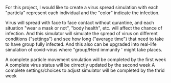 For this project, I would like to create a virus spread simulation with each "particla" represent each individual and the "color" indicate the infection.

Virus will spread with face to face contact without qurantine, and each situation "wear a mask or not", "body health", etc. will affect the chance of infection. 
And this simulator will simulate the spread of virus on different conditions ("settings") and see how long ("average time") that need to take to have group fully infected.
And this also can be upgraded into real-life simulation of covid-virus where "group/Herd immunity ' might take places.

A complete particle movement smulation will be completed by the first week
A complete virus status will be cirrectly updated by the second week
A complete settings/choices to adjust simulator will be completed by the thrid week
